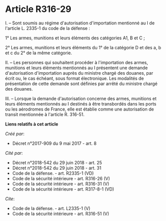 # Article R316-29

I. – Sont soumis au régime d'autorisation d'importation mentionné au I de l'article L. 2335-1 du code de la défense : 

1° Les armes, munitions et leurs éléments des catégories A1, B et C ; 

2° Les armes, munitions et leurs éléments du 1° de la catégorie D et des a, b et c du 2° de la même catégorie. 

II. – Les personnes qui souhaitent procéder à l'importation des armes, munitions et leurs éléments mentionnés au I présentent
une demande d'autorisation d'importation auprès du ministre chargé des douanes, par écrit ou, le cas échéant, sous format
électronique. Les modalités de présentation de cette demande sont définies par arrêté du ministre chargé des douanes. 

III. – Lorsque la demande d'autorisation concerne des armes, munitions et leurs éléments mentionnés au I destinés à être
transbordés dans les ports ou les aérodromes de France, elle est établie comme une autorisation de transit mentionnée à
l'article R. 316-51.

**Liens relatifs à cet article**

_Créé par_:

  - Décret n°2017-909 du 9 mai 2017 - art. 8

_Cité par_:

  - Décret n°2018-542 du 29 juin 2018 - art. 25
  - Décret n°2018-542 du 29 juin 2018 - art. 31
  - Code de la défense. - art. R2335-1 (VD)
  - Code de la sécurité intérieure - art. R316-26 (V)
  - Code de la sécurité intérieure - art. R316-31 (V)
  - Code de la sécurité intérieure - art. R317-8-1 (VD)

_Cite_:

  - Code de la défense. - art. L2335-1 (V)
  - Code de la sécurité intérieure - art. R316-51 (V)
